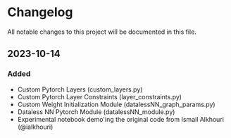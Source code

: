 # Changelog

All notable changes to this project will be documented in this file.

## 2023-10-14

### Added

- Custom Pytorch Layers (custom_layers.py)
- Custom Pytorch Layer Constraints (layer_constraints.py)
- Custom Weight Initialization Module (datalessNN_graph_params.py)
- Dataless NN Pytorch Module (datalessNN_module.py)
- Experimental notebook demo'ing the original code from Ismail Alkhouri (@ialkhouri)